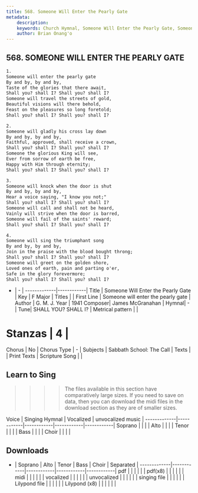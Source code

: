 ```yaml
---
title: 568. Someone Will Enter the Pearly Gate
metadata:
    description: 
    keywords: Church Hymnal, Someone Will Enter the Pearly Gate, Someone will enter the pearly gate, 
    author: Brian Onang'o
---
```



## 568. SOMEONE WILL ENTER THE PEARLY GATE

```txt
1.
Someone will enter the pearly gate 
By and by, by and by, 
Taste of the glories that there await, 
Shall you? shall I? Shall you? shall I? 
Someone will travel the streets of gold, 
Beautiful visions will there behold, 
Feast on the pleasures so long foretold; 
Shall you? shall I? Shall you? shall I? 

2.
Someone will gladly his cross lay down 
By and by, by and by, 
Faithful, approved, shall receive a crown, 
Shall you? shall I? Shall you? shall I? 
Someone the glorious King will see, 
Ever from sorrow of earth be free, 
Happy with Him through eternity; 
Shall you? shall I? Shall you? shall I? 

3.
Someone will knock when the door is shut 
By and by, by and by, 
Hear a voice saying, "I know you not;" 
Shall you? shall I? Shall you? shall I? 
Someone will call and shall not be heard, 
Vainly will strive when the door is barred, 
Someone will fail of the saints' reward; 
Shall you? shall I? Shall you? shall I? 

4.
Someone will sing the triumphant song 
By and by, by and by, 
Join in the praise with the blood bought throng; 
Shall you? shall I? Shall you? shall I? 
Someone will greet on the golden shore, 
Loved ones of earth, pain and parting o'er, 
Safe in the glory forevermore; 
Shall you? shall I? Shall you? shall I?
```

- |   -  |
-------------|------------|
Title | Someone Will Enter the Pearly Gate |
Key | F Major |
Titles |  |
First Line | Someone will enter the pearly gate |
Author | G. M. J. 
Year | 1941
Composer| James McGranahan |
Hymnal|  - |
Tune| SHALL YOU? SHALL I? |
Metrical pattern | |
# Stanzas | 4 |
Chorus | No |
Chorus Type | - |
Subjects | Sabbath School: The Call |
Texts |  |
Print Texts | 
Scripture Song |  |
  
## Learn to Sing

>>>> The files available in this section have comparatively large sizes. If you need to save on data, then you can download the midi files in the download section as they are of smaller sizes.

Voice |  Singing Hymnal | Vocalized | unvocalized music |
-------------|------------|------------|------------|------------|
Soprano | | | |
Alto | | | |
Tenor | | | |
Bass | | | |
Choir | | | |

## Downloads

- |  Soprano | Alto | Tenor | Bass | Choir | Separated |
-------------|------------|------------|------------|------------|
pdf | | | | | |
pdf(x8) | | | | | |
midi | | | | | |
vocalized | | | | | |
unvocalized | | | | | |
singing file | | | | | |
Lilypond file | | | | | |
Lilypond (x8) | | | | | |
  